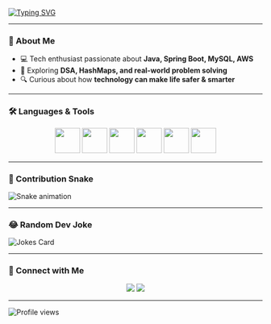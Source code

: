 [![Typing SVG](https://readme-typing-svg.demolab.com?font=Fira+Code&pause=1000&color=00F700&center=true&vCenter=true&width=500&lines=Hey+there!+I'm+Kishore;Java+%7C+Spring+Boot+%7C+MySQL+%7C+AWS;Exploring+DSA+%26+Problem+Solving;Always+curious+to+learn+new+things)](https://git.io/typing-svg)

---

### 🌟 About Me
- 💻 Tech enthusiast passionate about **Java, Spring Boot, MySQL, AWS**  
- 🌱 Exploring **DSA, HashMaps, and real-world problem solving**  
- 🔍 Curious about how **technology can make life safer & smarter**  

---

### 🛠️ Languages & Tools
<p align="center">
  <img src="https://cdn.jsdelivr.net/gh/devicons/devicon/icons/java/java-original.svg" width="50" height="50"/>
  <img src="https://cdn.jsdelivr.net/gh/devicons/devicon/icons/spring/spring-original.svg" width="50" height="50"/>
  <img src="https://cdn.jsdelivr.net/gh/devicons/devicon/icons/mysql/mysql-original.svg" width="50" height="50"/>
<img src="https://cdn.jsdelivr.net/gh/devicons/devicon/icons/amazonwebservices/amazonwebservices-original.svg" width="50" height="50"/>
  <img src="https://cdn.jsdelivr.net/gh/devicons/devicon/icons/git/git-original.svg" width="50" height="50"/>
  <img src="https://cdn.jsdelivr.net/gh/devicons/devicon/icons/github/github-original.svg" width="50" height="50"/>
</p>

---

### 🐍 Contribution Snake
![Snake animation](https://github.com/kishore-rv/kishore-rv/blob/output/github-contribution-grid-snake.svg)

---

### 😂 Random Dev Joke
![Jokes Card](https://readme-jokes.vercel.app/api?theme=dark)

---

### 🔗 Connect with Me
<p align="center">
  <a href="https://www.linkedin.com/in/YOUR-LINKEDIN"><img src="https://img.shields.io/badge/LinkedIn-blue?style=for-the-badge&logo=linkedin&logoColor=white"/></a>
  <a href="mailto:YOUR-EMAIL@gmail.com"><img src="https://img.shields.io/badge/Email-red?style=for-the-badge&logo=gmail&logoColor=white"/></a>
</p>

---

![Profile views](https://komarev.com/ghpvc/?username=kishore-rv&label=Profile%20views&color=0e75b6&style=flat)
